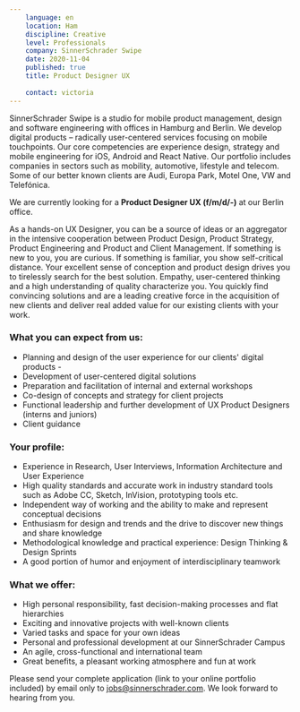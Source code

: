 ```yaml
---
    language: en
    location: Ham
    discipline: Creative
    level: Professionals
    company: SinnerSchrader Swipe
    date: 2020-11-04
    published: true
    title: Product Designer UX
     
    contact: victoria
---
```


SinnerSchrader Swipe is a studio for mobile product management, design and software engineering with offices in Hamburg and Berlin. We develop digital products – radically user-centered services focusing on mobile touchpoints. Our core competencies are experience design, strategy and mobile engineering for iOS, Android and React Native. Our portfolio includes companies in sectors such as mobility, automotive, lifestyle and telecom. Some of our better known clients are Audi, Europa Park, Motel One, VW and Telefónica.

We are currently looking for a **Product Designer UX (f/m/d/-)** at our Berlin office.

As a hands-on UX Designer, you can be a source of ideas or an aggregator in the intensive cooperation between Product Design, Product Strategy, Product Engineering and Product and Client Management. If something is new to you, you are curious. If something is familiar, you show self-critical distance. Your excellent sense of conception and product design drives you to tirelessly search for the best solution. Empathy, user-centered thinking and a high understanding of quality characterize you. You quickly find convincing solutions and are a leading creative force in the acquisition of new clients and deliver real added value for our existing clients with your work.

### What you can expect from us:

- Planning and design of the user experience for our clients' digital products - 
- Development of user-centered digital solutions
- Preparation and facilitation of internal and external workshops
- Co-design of concepts and strategy for client projects
- Functional leadership and further development of UX Product Designers (interns and juniors)
- Client guidance

### Your profile:

- Experience in Research, User Interviews, Information Architecture and User Experience
- High quality standards and accurate work in industry standard tools such as Adobe CC, Sketch, InVision, prototyping tools etc.
- Independent way of working and the ability to make and represent conceptual decisions
- Enthusiasm for design and trends and the drive to discover new things and share knowledge
- Methodological knowledge and practical experience: Design Thinking & Design Sprints
- A good portion of humor and enjoyment of interdisciplinary teamwork

### What we offer:

- High personal responsibility, fast decision-making processes and flat hierarchies
- Exciting and innovative projects with well-known clients
- Varied tasks and space for your own ideas
- Personal and professional development at our SinnerSchrader Campus
- An agile, cross-functional and international team
- Great benefits, a pleasant working atmosphere and fun at work

Please send your complete application (link to your online portfolio included) by email only to <jobs@sinnerschrader.com>. We look forward to hearing from you. 
